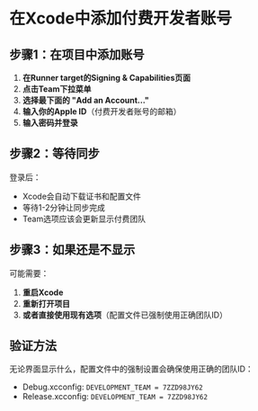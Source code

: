# 在Xcode中添加付费开发者账号

## 步骤1：在项目中添加账号

1. **在Runner target的Signing & Capabilities页面**
2. **点击Team下拉菜单**
3. **选择最下面的 "Add an Account..."**
4. **输入你的Apple ID**（付费开发者账号的邮箱）
5. **输入密码并登录**

## 步骤2：等待同步

登录后：
- Xcode会自动下载证书和配置文件
- 等待1-2分钟让同步完成
- Team选项应该会更新显示付费团队

## 步骤3：如果还是不显示

可能需要：
1. **重启Xcode**
2. **重新打开项目**
3. **或者直接使用现有选项**（配置文件已强制使用正确团队ID）

## 验证方法

无论界面显示什么，配置文件中的强制设置会确保使用正确的团队ID：
- Debug.xcconfig: `DEVELOPMENT_TEAM = 7ZZD98JY62`
- Release.xcconfig: `DEVELOPMENT_TEAM = 7ZZD98JY62`